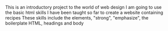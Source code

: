 This is an introductory project to the world of web design
I am going to use the basic html skills I have been taught so far to create a website containing recipes
These skills include the elements, "strong", "emphasize", the boilerplate HTML, headings and body